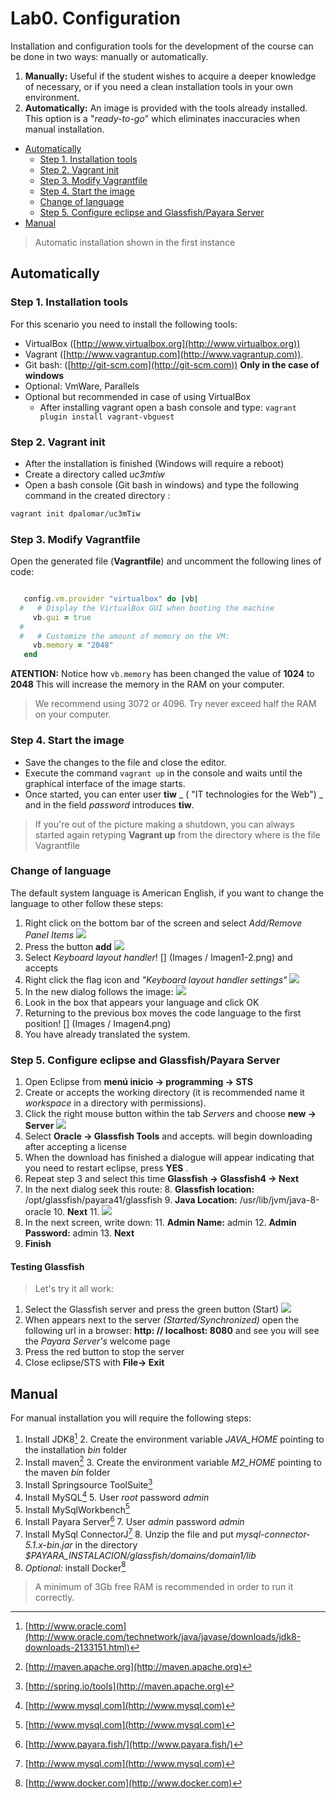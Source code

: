 # Lab0. Configuration

Installation and configuration tools for the development of the course can be done in two ways: manually or automatically.

1. __Manually:__ Useful if the student wishes to acquire a deeper knowledge of necessary, or if you need a clean installation tools in your own environment.
2. __Automatically:__ An image is provided with the tools already installed. This option is a "_ready-to-go_" which eliminates inaccuracies when manual installation.

<!-- MarkdownTOC depth=3 -->

- [Automatically](#automatically)
  - [Step 1. Installation tools](#step-1-installation-tools)
  - [Step 2. Vagrant init](#step-2-vagrant-init)
  - [Step 3. Modify Vagrantfile](#step-3-modify-vagrantfile)
  - [Step 4. Start the image](#step-4-start-the-image)
  - [Change of language](#change-of-language)
  - [Step 5. Configure eclipse and Glassfish/Payara Server](#step-5-configure-eclipse-and-glassfishpayara-server)
- [Manual](#manual)

<!-- /MarkdownTOC -->


> Automatic installation shown in the first instance


## Automatically

### Step 1. Installation tools

For this scenario you need to install the following tools:

- VirtualBox ([http://www.virtualbox.org](http://www.virtualbox.org))
- Vagrant ([http://www.vagrantup.com](http://www.vagrantup.com)).
- Git bash: ([http://git-scm.com](http://git-scm.com)) __Only in the case of windows__
- Optional: VmWare, Parallels
- Optional but recommended in case of using VirtualBox
  - After installing vagrant open a bash console and type: `vagrant plugin install vagrant-vbguest`

### Step 2. Vagrant init

- After the installation is finished (Windows will require a reboot)
- Create a directory called _uc3mtiw_
- Open a bash console  (Git bash in windows) and type the following command in the created directory :
```ruby
vagrant init dpalomar/uc3mTiw
```

### Step 3. Modify Vagrantfile 

Open the generated file (__Vagrantfile__) and uncomment the following lines of code:

```ruby

   config.vm.provider "virtualbox" do |vb|
  #   # Display the VirtualBox GUI when booting the machine
     vb.gui = true
  #
  #   # Customize the amount of memory on the VM:
     vb.memory = "2048"
   end
```

__ATENTION:__ Notice how `vb.memory` has been changed the value of __1024__ to __2048__ This will increase the memory in the RAM on your computer.

> We recommend using 3072 or 4096. Try never exceed half the RAM on your computer.

### Step 4. Start the image

- Save the changes to the file and close the editor.
- Execute the command `vagrant up` in the console and waits until the graphical interface of the image starts.
- Once started, you can enter user __tiw__ _ ( "IT technologies for the Web") _ and in the field _password_ introduces __tiw__.

> If you're out of the picture making a shutdown, you can always started again retyping __Vagrant up__ from the directory where is the file Vagrantfile

### Change of language

The default system language is American English, if you want to change the language to other follow these steps:

1. Right click on the bottom bar of the screen and select _Add/Remove Panel Items_  ![](images/Imagen1.png)
2. Press the button __add__ ![](images/Imagen1-1.png)
2. Select _Keyboard layout handler_! [] (Images / Imagen1-2.png) and accepts
3. Right click the flag icon and _"Keyboard layout handler settings"_ ![](images/Imagen2.png)
3. In the new dialog follows the image: ![](images/Imagen3.png)
4. Look in the box that appears your language and click OK
5. Returning to the previous box moves the code language to the first position! [] (Images / Imagen4.png)
6. You have already translated the system.

### Step 5. Configure eclipse and Glassfish/Payara Server

1. Open Eclipse from  __menú inicio -> programming -> STS__
2. Create or accepts the working directory (it is recommended name it _workspace_ in a directory with permissions).
3. Click the right mouse button within the tab _Servers_  and choose __new -> Server__ ![](images/Imagen5.png)
4. Select __Oracle -> Glassfish Tools__ and accepts. will begin downloading after accepting a license
5. When the download has finished a dialogue will appear indicating that you need to restart eclipse, press __YES__ .
6. Repeat step 3 and select this time __Glassfish -> Glassfish4 -> Next__
7. In the next dialog seek this route:
    8. __Glassfish location:__ /opt/glassfish/payara41/glassfish
    9. __Java Location:__ /usr/lib/jvm/java-8-oracle
    10. __Next__
    11. ![](images/Imagen6.png)
10. In the next screen, write down:
    11. __Admin Name:__ admin
    12. __Admin Password:__ admin
    13. __Next__
14. __Finish__

#### Testing Glassfish

> Let's try it all work:

1. Select the Glassfish server and press the green button (Start) ![](images/Imagen7.png)
2. When appears next to the server _(Started/Synchronized)_  open the following url in a browser: __http: // localhost: 8080__ and see you will see the  _Payara Server's_ welcome page
3. Press the red button to stop the server
4. Close eclipse/STS with __File-> Exit__
## Manual

For manual installation you will require the following steps:

1. Install JDK8[^1]
    2. Create the environment variable *JAVA_HOME* pointing to the installation _bin_ folder  
2. Install maven[^2] 
    3. Create the environment variable *M2_HOME* pointing to the maven _bin_ folder
3. Install Springsource ToolSuite[^3]
4. Install MySQL[^4]
    5. User _root_ password _admin_
5. Install MySqlWorkbench[^5]
6. Install Payara Server[^6]
    7. User _admin_ password _admin_
7. Install MySql ConnectorJ[^7]
    8. Unzip the file and put _mysql-connector-5.1.x-bin.jar_ in the directory *$PAYARA_INSTALACION/glassfish/domains/domain1/lib*
9. _Optional:_ install Docker[^8]

> A minimum of 3Gb free RAM is recommended in order to run it correctly.


[^1]: [http://www.oracle.com](http://www.oracle.com/technetwork/java/javase/downloads/jdk8-downloads-2133151.html)
[^2]: [http://maven.apache.org](http://maven.apache.org)
[^3]: [http://spring.io/tools](http://maven.apache.org)
[^4]: [http://www.mysql.com](http://www.mysql.com)
[^5]: [http://www.mysql.com](http://www.mysql.com)
[^6]: [http://www.payara.fish/](http://www.payara.fish/)
[^7]: [http://www.mysql.com](http://www.mysql.com)
[^8]: [http://www.docker.com](http://www.docker.com)
